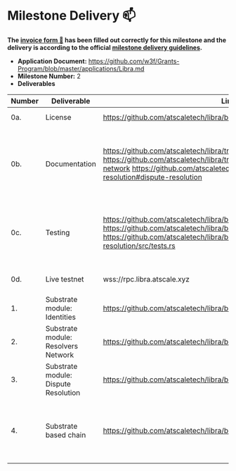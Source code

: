 # Milestone Delivery :mailbox:

**The [invoice form :pencil:](https://docs.google.com/forms/d/e/1FAIpQLSfmNYaoCgrxyhzgoKQ0ynQvnNRoTmgApz9NrMp-hd8mhIiO0A/viewform) has been filled out correctly for this milestone and the delivery is according to the official [milestone delivery guidelines](https://github.com/w3f/Grants-Program/blob/master/docs/milestone-deliverables-guidelines.md).**

- **Application Document:** https://github.com/w3f/Grants-Program/blob/master/applications/Libra.md
- **Milestone Number:** 2
- **Deliverables**

| Number | Deliverable                          | Link                                                                                                                                                                                                                                                         | Notes                                                                                         |
| ------ | ------------------------------------ | ------------------------------------------------------------------------------------------------------------------------------------------------------------------------------------------------------------------------------------------------------------ | --------------------------------------------------------------------------------------------- |
| 0a.    | License                              | https://github.com/atscaletech/libra/blob/main/LICENSE                                                                                                                                                                                                       | Apache License 2.0                                                                            |
| 0b.    | Documentation                        | https://github.com/atscaletech/libra/tree/main/pallets/identities#identities https://github.com/atscaletech/libra/tree/main/pallets/resolvers#resolvers-network https://github.com/atscaletech/libra/tree/main/pallets/dispute-resolution#dispute-resolution | The documentation of identities, resolvers network and dispute resolution pallets.            |
| 0c.    | Testing                              | https://github.com/atscaletech/libra/blob/main/pallets/identities/src/tests.rs https://github.com/atscaletech/libra/blob/main/pallets/resolvers/src/tests.rs https://github.com/atscaletech/libra/blob/main/pallets/dispute-resolution/src/tests.rs          | The test cases of identities, resolvers network and dispute resolution pallets.               |
| 0d.    | Live testnet                         | wss://rpc.libra.atscale.xyz                                                                                                                                                                                                                                  | Deployed testnet of the libra network                                                         |
| 1.     | Substrate module: Identities         | https://github.com/atscaletech/libra/blob/main/pallets/identities                                                                                                                                                                                            | Identities pallet implementation.                                                             |
| 2.     | Substrate module: Resolvers Network  | https://github.com/atscaletech/libra/blob/main/pallets/resolvers                                                                                                                                                                                             | Resolver's application and nomination logic.                                                  |
| 3.     | Substrate module: Dispute Resolution | https://github.com/atscaletech/libra/blob/main/pallets/dispute-resolution                                                                                                                                                                                    | Dispute resolution implementation.                                                            |
| 4.     | Substrate based chain                | https://github.com/atscaletech/libra/blob/main/runtime/src/lib.rs                                                                                                                                                                                            | Integrate identity pallet, resolvers pallet and dispute resolution pallet with current chain. |
